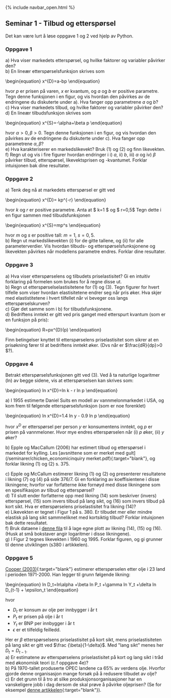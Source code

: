 {% include navbar_open.html %}

## Seminar 1 - Tilbud og etterspørsel   

Det kan være lurt å løse oppgave 1 og 2 ved hjelp av Python.   

### Oppgave 1   

a) Hva viser markedets etterspørsel, og hvilke faktorer og variabler påvirker den?   
b) En lineær etterspørselsfunksjon skrives som 

\begin{equation}
   x^{D}=a-bp
\end{equation}


hvor _p_ er prisen på varen, _x_ er kvantum, og _a_ og _b_ er positive parametre.
Tegn denne funksjonen i en figur, og vis hvordan den påvirkes av de endringene du diskuterte under a). Hva fanger opp parametrene _a_ og _b_?   
c)  Hva viser markedets tilbud, og hvilke faktorer og variabler påvirker den?   
d) En lineær tilbudsfunksjon skrives som 

\begin{equation}
   x^{S}=-\alpha+\beta p
\end{equation}

hvor $\alpha>0, \beta>0$.
Tegn denne funksjonen i en figur, og vis hvordan den påvirkes av de endringene du diskuterte under c). Hva fanger opp parametrene $\alpha, \beta$?   
e) Hva karakteriserer en markedslikevekt? Bruk (1) og (2) og finn likevekten.  
f) Regn ut og vis i fire figurer hvordan endringer i i) _a_, ii) _b_, iii) $\alpha$ og iv) $\beta$ påvirker tilbud, etterspørsel, likevektsprisen og -kvantumet. Forklar intuisjonen bak dine resultater.      


### Oppgave 2   

a) Tenk deg nå at markedets etterspørsel er gitt ved 

\begin{equation}
   x^{D}= kp^{-r}
\end{equation}

hvor _k_ og _r_ er positive parametre. Anta at $ k=1 $ og $ r=0,5$
Tegn dette i en figur sammen med tilbudsfunksjonen 

\begin{equation}
   x^{S}=mp^s
\end{equation}

hvor _m_ og _s_ er positive tall: $m=1$, $s=0,5$.   
b) Regn ut markedslikevekten (i) for de gitte tallene, og (ii) for alle parameterverdier. Vis hvordan tilbuds- og etterspørselsfunksjonene og likevekten påvirkes når modellens parametre endres. Forklar dine resultater.   

### Oppgave 3   
a) Hva viser etterspørselens og tilbudets priselastisitet? Gi en intuitiv forklaring på formelen som brukes for å regne disse ut.   
b) Regn ut etterspørselselastisitetene for (1) og (3).
Tegn figurer for hvert tilfelle som viser hvordan elastisitetene endrer seg når pris øker. Hva skjer med elastistitetene i hvert tilfellet når vi beveger oss langs etterspørselskurven?    
c) Gjør det samme som i b) for tilbudsfunksjonene.   
d) Bedriftens inntekt er gitt ved pris ganget med etterspurt kvantum (som er en funksjon på pris):

\begin{equation}
   R=px^{D}(p)
\end{equation}

Finn betingelser knyttet til etterspørselens priselastisitet som sikrer at en prisøkning fører til at bedriftens inntekt øker. (Dvs når er $\frac{dR}{dp}\>0 $?).   

### Oppgave 4

Betrakt etterspørselsfunksjonen gitt ved (3). Ved å ta naturlige logaritmer (ln) av begge sidene, vis at etterspørselsen kan skrives som:

\begin{equation}
   ln x^{D}=ln k - r ln p
\end{equation}

a) I 1955 estimerte Daniel Suits en modell av vannmelonmarkedet i USA, og kom frem til følgende etterspørselsfunksjon (som er noe forenklet)

\begin{equation}
   ln x^{D}=1.4 ln y - 0.9 ln p
\end{equation}

hvor $x^D$ er etterspørsel per person $y$ er konsumentens inntekt, og $p$ er prisen på vannmeloner. Hvor mye endres etterspørselen når (i) $p$ øker, (ii) $y$ øker?   

b) Epple og MacCallum (2006) har estimert tilbud og etterspørsel i markedet for kylling. Les [avsnittene som er merket med gult](/seminarer/chicken_economicinquiry merket.pdf){:target="blank"}, og forklar likning (1) og (2) s. 375.

c) Epple og McCallum estimerer likning (1) og (2) og presenterer resultatene i likning (7) og (4) på side 376/7. Gi en forklaring av koeffisientene i disse likningene; hvorfor var forfatterne ikke fornøyd med disse likningene som en spesifikasjon av tilbud og etterspørsel?   
d) Til slutt ender forfatterne opp med likning (14) som beskriver (invers) etterspørsel, (15) som invers tilbud på lang sikt, og (16) som invers tilbud på kort sikt. Hva er etterspørselens priselastisitet fra likning (14)?   
e) Likevekten er tegnet i Figur 1 på s. 380. Er tilbudet mer eller mindre elastisk på lang sikt sammneliknet med kortsiktig tilbud? Forklar intuisjonen bak dette resultatet.   
f) Bruk dataene i [denne fila](/seminarer/chickendata.csv) til å lage egne plott av likning (14), (15) og (16). (Husk at små bokstaver angir logaritmer i disse likningene).      
g) I Figur 2 tegnes likevekten i 1960 og 1995. Forklar figuren, og gi grunner til denne utviklingen (s380 i artikkelen).   

### Oppgave 5   

[Cooper (2003)](/seminarer/Cooper.2003.OPECReview.PriceElasticityofDemandforCrudeOil.pdf){:target="blank"} estimerer etterspørselen etter olje i 23 land i perioden 1971-2000. Han legger til grunn følgende likning:

\begin{equation}
   ln D_t=ln\alpha +\beta ln P_t +\gamma ln Y_t +\delta ln D_{t-1} + \epsilon_t
\end{equation}

hvor
- $D_t$ er konsum av olje per innbygger i år t
- $P_t$ er prisen på olje i år t
- $Y_t$ er BNP per innbygger i år t
- $\epsilon$  er et tilfeldig feilledd.

Her er $\beta$ etterspørselsens priselastisitet på kort sikt, mens priselastisiteten på lang sikt er gitt ved $\frac {\beta}{1-\delta}$. Med "lang sikt" menes her $D_t=D_{t-1}$.   
a) Er estimatene av etterspørselens priselastisitet på kort og lang sikt i tråd med økonomisk teori (c.f oppgave 4e)?    
b) På 1970-tallet produserte OPEC landene ca 65% av verdens olje. Hvorfor gjorde denne organisasjon mange forsøk på å redusere tilbudet av olje?   
c) Er det grunn til å tro at silke produksjonsorganisasjoner har en vanskeligere jobb i dag dersom de skal prøve å påvirke oljeprisen? (Se for eksempel [denne artikkelen](https://www.dn.no/olje/oljemarkedet/opec/olje-og-gass/oljeprisen-falt-etter-opec-enighet-om-a-ga-videre-med-produksjonsokning-men-henter-seg-inn-igjen/2-1-1111584){:target="blank"}).


